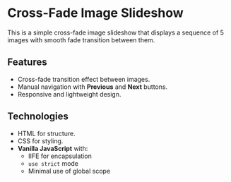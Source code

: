 # Cross-Fade Image Slideshow
This is a simple cross-fade image slideshow that displays a sequence of 5 images with smooth fade transition between them.

## Features
- Cross-fade transition effect between images.
- Manual navigation with **Previous** and **Next** buttons.
- Responsive and lightweight design.

## Technologies
- HTML for structure.
- CSS for styling.
- **Vanilla JavaScript** with:
    - IIFE for encapsulation
    - `use strict` mode
    - Minimal use of global scope
